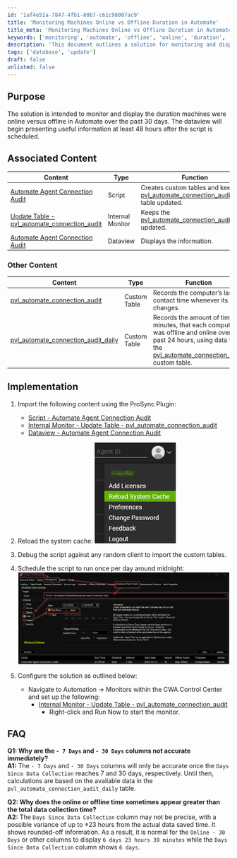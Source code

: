 ```yaml
---
id: '1af4e51a-7847-4fb1-80b7-c61c98007ac9'
title: 'Monitoring Machines Online vs Offline Duration in Automate'
title_meta: 'Monitoring Machines Online vs Offline Duration in Automate'
keywords: ['monitoring', 'automate', 'offline', 'online', 'duration', 'audit']
description: 'This document outlines a solution for monitoring and displaying the duration that machines were online versus offline in ConnectWise Automate over the past 30 days. It includes implementation steps, associated content, and FAQs to help users understand the functionality and setup process.'
tags: ['database', 'update']
draft: false
unlisted: false
---
```


## Purpose

The solution is intended to monitor and display the duration machines were online versus offline in Automate over the past 30 days. The dataview will begin presenting useful information at least 48 hours after the script is scheduled.

## Associated Content

| Content | Type | Function |
| ------- | ---- | -------- |
| [Automate Agent Connection Audit](https://proval.itglue.com/DOC-5078775-18178745) | Script | Creates custom tables and keeps the [pvl_automate_connection_audit_daily](<../cwa/tables/pvl_automate_connection_audit_daily.md>) table updated. |
| [Update Table - pvl_automate_connection_audit](<../cwa/monitors/Update Table - pvl_automate_connection_audit.md>) | Internal Monitor | Keeps the [pvl_automate_connection_audit](<../cwa/tables/pvl_automate_connection_audit.md>) table updated. |
| [Automate Agent Connection Audit](https://proval.itglue.com/DOC-5078775-18178742) | Dataview | Displays the information. |

### Other Content

| Content | Type | Function |
| ------- | ---- | -------- |
| [pvl_automate_connection_audit](<../cwa/tables/pvl_automate_connection_audit.md>) | Custom Table | Records the computer’s last contact time whenever its state changes. |
| [pvl_automate_connection_audit_daily](<../cwa/tables/pvl_automate_connection_audit_daily.md>) | Custom Table | Records the amount of time, in minutes, that each computer was offline and online over the past 24 hours, using data from the [pvl_automate_connection_audit](<../cwa/tables/pvl_automate_connection_audit.md>) custom table. |

## Implementation

1. Import the following content using the ProSync Plugin:
   - [Script - Automate Agent Connection Audit](https://proval.itglue.com/DOC-5078775-18178745)
   - [Internal Monitor - Update Table - pvl_automate_connection_audit](<../cwa/monitors/Update Table - pvl_automate_connection_audit.md>)
   - [Dataview - Automate Agent Connection Audit](https://proval.itglue.com/DOC-5078775-18178742)

2. Reload the system cache:
   ![Reload Cache](../../static/img/Automate-Agent-Connection-Audit/image_2.png)

3. Debug the script against any random client to import the custom tables.

4. Schedule the script to run once per day around midnight:
   ![Schedule Script](../../static/img/Automate-Agent-Connection-Audit/image_3.png)

5. Configure the solution as outlined below:
   - Navigate to Automation → Monitors within the CWA Control Center and set up the following:
     - [Internal Monitor - Update Table - pvl_automate_connection_audit](<../cwa/monitors/Update Table - pvl_automate_connection_audit.md>)
       - Right-click and Run Now to start the monitor.

## FAQ

**Q1: Why are the `- 7 Days` and `- 30 Days` columns not accurate immediately?**  
**A1:** The `- 7 Days` and `- 30 Days` columns will only be accurate once the `Days Since Data Collection` reaches 7 and 30 days, respectively. Until then, calculations are based on the available data in the `pvl_automate_connection_audit_daily` table.

**Q2: Why does the online or offline time sometimes appear greater than the total data collection time?**  
**A2:** The `Days Since Data Collection` column may not be precise, with a possible variance of up to ±23 hours from the actual data saved time. It shows rounded-off information. As a result, it is normal for the `Online - 30 Days` or other columns to display `6 days 23 hours 39 minutes` while the `Days Since Data Collection` column shows `6 days`.
